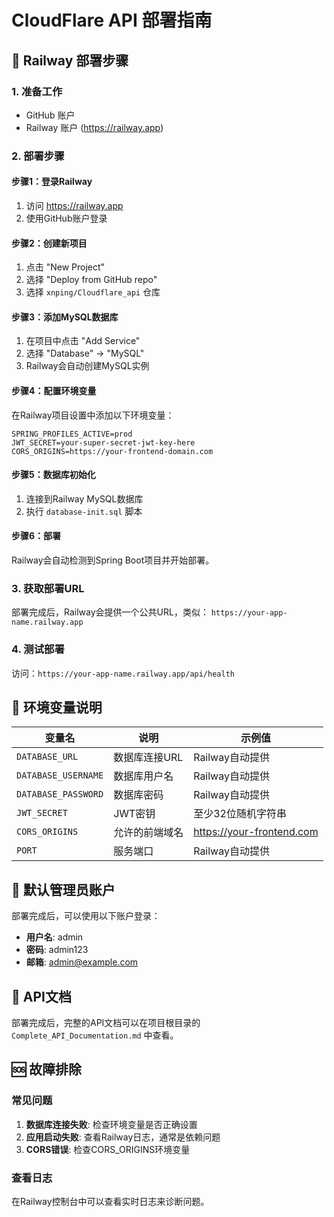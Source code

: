 # CloudFlare API 部署指南

## 🚀 Railway 部署步骤

### 1. 准备工作
- GitHub 账户
- Railway 账户 (https://railway.app)

### 2. 部署步骤

#### 步骤1：登录Railway
1. 访问 https://railway.app
2. 使用GitHub账户登录

#### 步骤2：创建新项目
1. 点击 "New Project"
2. 选择 "Deploy from GitHub repo"
3. 选择 `xnping/Cloudflare_api` 仓库

#### 步骤3：添加MySQL数据库
1. 在项目中点击 "Add Service"
2. 选择 "Database" → "MySQL"
3. Railway会自动创建MySQL实例

#### 步骤4：配置环境变量
在Railway项目设置中添加以下环境变量：

```
SPRING_PROFILES_ACTIVE=prod
JWT_SECRET=your-super-secret-jwt-key-here
CORS_ORIGINS=https://your-frontend-domain.com
```

#### 步骤5：数据库初始化
1. 连接到Railway MySQL数据库
2. 执行 `database-init.sql` 脚本

#### 步骤6：部署
Railway会自动检测到Spring Boot项目并开始部署。

### 3. 获取部署URL
部署完成后，Railway会提供一个公共URL，类似：
`https://your-app-name.railway.app`

### 4. 测试部署
访问：`https://your-app-name.railway.app/api/health`

## 🔧 环境变量说明

| 变量名 | 说明 | 示例值 |
|--------|------|--------|
| `DATABASE_URL` | 数据库连接URL | Railway自动提供 |
| `DATABASE_USERNAME` | 数据库用户名 | Railway自动提供 |
| `DATABASE_PASSWORD` | 数据库密码 | Railway自动提供 |
| `JWT_SECRET` | JWT密钥 | 至少32位随机字符串 |
| `CORS_ORIGINS` | 允许的前端域名 | https://your-frontend.com |
| `PORT` | 服务端口 | Railway自动提供 |

## 📝 默认管理员账户

部署完成后，可以使用以下账户登录：
- **用户名**: admin
- **密码**: admin123
- **邮箱**: admin@example.com

## 🔗 API文档

部署完成后，完整的API文档可以在项目根目录的 `Complete_API_Documentation.md` 中查看。

## 🆘 故障排除

### 常见问题
1. **数据库连接失败**: 检查环境变量是否正确设置
2. **应用启动失败**: 查看Railway日志，通常是依赖问题
3. **CORS错误**: 检查CORS_ORIGINS环境变量

### 查看日志
在Railway控制台中可以查看实时日志来诊断问题。
